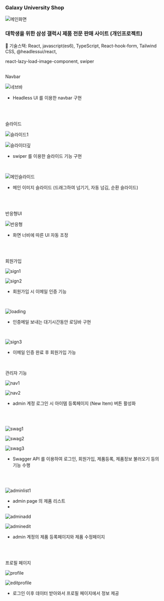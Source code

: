 

### Galaxy University Shop
![메인화면](https://github.com/user-attachments/assets/f42792c2-e487-4277-87c8-2e701fd14924)
### 대학생을 위한 삼성 갤럭시 제품 전문 판매 사이트 (개인프로젝트)

 🔹 기술스택: React, javascript(es6), TypeScript, React-hook-form, Tailwind CSS, @headlessui/react, 

   react-lazy-load-image-component, swiper
<br/>
<br/>


Navbar

![네브바](https://github.com/user-attachments/assets/48e7125f-0052-41d7-b1a3-d26e46f7bd8a)

- Headless UI 를 이용한 navbar 구현
<br/>
<br/>

슬라이드

![슬라이드1](https://github.com/user-attachments/assets/b2e75470-8947-4d91-ae4b-503436c31a02)

![슬라이더깊](https://github.com/user-attachments/assets/a837dbde-44ea-4332-abc5-70a342e8da44)

- swiper 를 이용한 슬라이드 기능 구현

<br/>

![메인슬라이드](https://github.com/user-attachments/assets/46d56cc2-7727-4992-8ea4-f67db977f5f7)

- 메인 이미지 슬라이드 (드래그하여 넘기기, 자동 넘김, 순환 슬라이드)
 
<br/>
<br/>

반응형UI

![반응형](https://github.com/user-attachments/assets/5fb2129a-61fb-43a9-8ffb-31b42cd98614)


- 화면 너비에 따른 UI 자동 조정
<br/>
<br/>

회원가입

![sign1](https://github.com/user-attachments/assets/c4181619-5c3a-4665-bc8b-cb8836d18856)

![sign2](https://github.com/user-attachments/assets/7c0cf0e2-3003-4ab5-b3fd-7303e63dbb03)


- 회원가입 시 이메일 인증 기능

<br/>

![loading](https://github.com/user-attachments/assets/b7c96fdc-50d5-4594-9eed-247c6152e600)


- 인증메일 보내는 대기시간동안 로딩바 구현

<br/>

![sign3](https://github.com/user-attachments/assets/1df2510b-90cb-471b-bbb9-2444a878fe06)


- 이메일 인증 완료 후 회원가입 가능

<br/>

관리자 기능

![nav1](https://github.com/user-attachments/assets/5dc810a3-5427-4d8e-a3f0-23f2b866a9d0)

![nav2](https://github.com/user-attachments/assets/b8758cc0-5796-4fab-a0ea-102f6e1478bb)


- admin 계정 로그인 시 아이템 등록페이지 (New Item) 버튼 활성화

<br/>
<br/>

![swag1](https://github.com/user-attachments/assets/4468da9d-46ff-48d7-b2b5-303c0bf6f367)

![swag2](https://github.com/user-attachments/assets/57aeb055-d1ae-4357-8ae5-d365c29d5b31)

![swag3](https://github.com/user-attachments/assets/e2ad7c44-29f7-4b7f-b690-3ba39cdd52be)

- Swagger API 를 이용하여 로그인, 회원가입, 제품등록, 제품정보 불러오기 등의 기능 수행

<br/>
<br/>

![adminlist1](https://github.com/user-attachments/assets/ef641329-1f06-4dc1-bb6a-faefb53fa489)

- admin page 의 제품 리스트
- 
![adminadd](https://github.com/user-attachments/assets/649bfafb-7dd2-4028-a28d-d1a4b96f1ea8)

![adminedit](https://github.com/user-attachments/assets/ce3cda98-8e1c-4e53-b0fb-ae231a9c15fd)


- admin 계정의 제품 등록페이지와 제품 수정페이지

<br/>
<br/>

프로필 페이지

![profile](https://github.com/user-attachments/assets/17422974-0416-46ad-a106-abe02f7f680c)

![editprofile](https://github.com/user-attachments/assets/dba4315b-877f-410e-99fc-9319438afe78)


- 로그인 이후 데이터 받아와서 프로필 페이지에서 정보 제공
